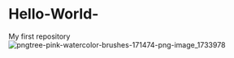 # Hello-World-
My first repository
![pngtree-pink-watercolor-brushes-171474-png-image_1733978](https://user-images.githubusercontent.com/94230163/184683461-2b84d78c-cda7-42c3-9789-d4842c1e8f32.jpg)

